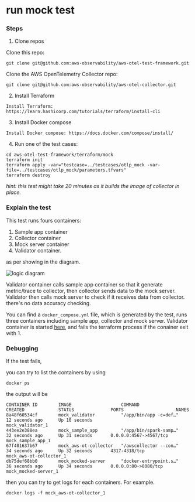 # run mock test

### Steps

1. Clone repos

Clone this repo:

```
git clone git@github.com:aws-observability/aws-otel-test-framework.git
```

Clone the AWS OpenTelemetry Collector repo:

```
git clone git@github.com:aws-observability/aws-otel-collector.git
```

2. Install Terraform

```
Install Terraform: https://learn.hashicorp.com/tutorials/terraform/install-cli
```

3. Install Docker compose

```
Install Docker compose: https://docs.docker.com/compose/install/
```

4. Run one of the test cases:

```
cd aws-otel-test-framework/terraform/mock
terraform init
terraform apply -var="testcase=../testcases/otlp_mock -var-file=../testcases/otlp_mock/parameters.tfvars" 
terraform destroy
```

*hint: this test might take 20 minutes as it builds the image of collector in place.*

### Explain the test

This test runs fours containers: 
1. Sample app container
2. Collector container
3. Mock server container
4. Validator container. 

as per showing in the diagram. 

![logic diagram](https://testing-framework-artifacts.s3-us-west-2.amazonaws.com/mock.png)

Validator container calls sample app container so that it generate metric/trace to collector, then collector sends data to the mock server.
Validator then calls mock server to check if it receives data from collector. there's no data accuracy checking.

You can find a `docker_compose.yml` file, which is generated by the test, runs three containers including sample app, collector and mock server.
Validator container is started [here](https://github.com/aws-observability/aws-otel-test-framework/blob/terraform/terraform/mock/main.tf#L89), and fails the terraform process if the conainer exit with 1.

### Debugging

If the test fails, 

you can try to list the containers by using

```
docker ps
```

the output will be 

```
CONTAINER ID        IMAGE                   COMMAND                  CREATED             STATUS              PORTS                    NAMES
8a48f60534cf        mock_validator          "/app/bin/app -c=def…"   12 seconds ago      Up 10 seconds                                mock_validator_1
443ee2e388ea        mock_sample_app         "/app/bin/spark-samp…"   32 seconds ago      Up 31 seconds       0.0.0.0:4567->4567/tcp   mock_sample_app_1
67f401637b67        mock_aws-ot-collector   "/awscollector --con…"   34 seconds ago      Up 32 seconds       4317-4318/tcp          mock_aws-ot-collector_1
db75def68bb0        mock_mocked-server      "docker-entrypoint.s…"   36 seconds ago      Up 34 seconds       0.0.0.0:80->8080/tcp     mock_mocked-server_1
```

then you can try to get logs for each containers. For example.

```
docker logs -f mock_aws-ot-collector_1
```


